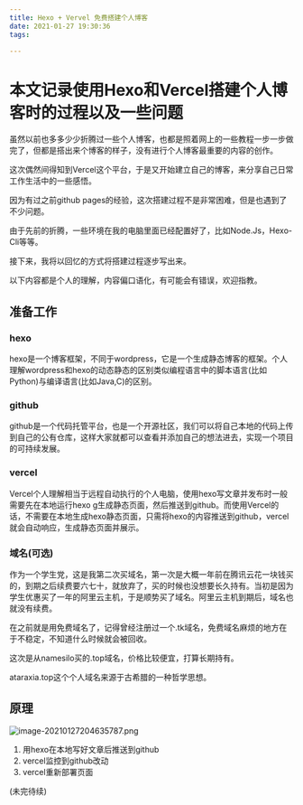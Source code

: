 ```yaml
---
title: Hexo + Vervel 免费搭建个人博客
date: 2021-01-27 19:30:36
tags:

---
```


# 本文记录使用Hexo和Vercel搭建个人博客时的过程以及一些问题



虽然以前也多多少少折腾过一些个人博客，也都是照着网上的一些教程一步一步做完了，但都是搭出来个博客的样子，没有进行个人博客最重要的内容的创作。

这次偶然间得知到Vercel这个平台，于是又开始建立自己的博客，来分享自己日常工作生活中的一些感悟。

因为有过之前github pages的经验，这次搭建过程不是非常困难，但是也遇到了不少问题。

由于先前的折腾，一些环境在我的电脑里面已经配置好了，比如Node.Js，Hexo-Cli等等。

接下来，我将以回忆的方式将搭建过程逐步写出来。

以下内容都是个人的理解，内容偏口语化，有可能会有错误，欢迎指教。

##  准备工作

### hexo

hexo是一个博客框架，不同于wordpress，它是一个生成静态博客的框架。个人理解wordpress和hexo的动态静态的区别类似编程语言中的脚本语言(比如Python)与编译语言(比如Java,C)的区别。

### github

github是一个代码托管平台，也是一个开源社区，我们可以将自己本地的代码上传到自己的公有仓库，这样大家就都可以查看并添加自己的想法进去，实现一个项目的可持续发展。

### vercel

Vercel个人理解相当于远程自动执行的个人电脑，使用hexo写文章并发布时一般需要先在本地运行hexo g生成静态页面，然后推送到github。而使用Vercel的话，不需要在本地生成hexo静态页面，只需将hexo的内容推送到github，vercel就会自动响应，生成静态页面并展示。

### 域名(可选)

作为一个学生党，这是我第二次买域名，第一次是大概一年前在腾讯云花一块钱买的，到期之后续费要六七十，就放弃了，买的时候也没想要长久持有。当初是因为学生优惠买了一年的阿里云主机，于是顺势买了域名。阿里云主机到期后，域名也就没有续费。

在之前就是用免费域名了，记得曾经注册过一个.tk域名，免费域名麻烦的地方在于不稳定，不知道什么时候就会被回收。

这次是从namesilo买的.top域名，价格比较便宜，打算长期持有。

ataraxia.top这个个人域名来源于古希腊的一种哲学思想。

[Ataraxia]: https://en.wikipedia.org/wiki/Ataraxia



## 原理

![image-20210127204635787.png](https://i.loli.net/2021/01/27/OqDxzovR7EmGwZK.png)

1. 用hexo在本地写好文章后推送到github
2. vercel监控到github改动
3. vercel重新部署页面

(未完待续)